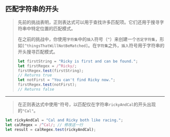 ## 匹配字符串的开头

> 先前的挑战表明，正则表达式可以用于查找许多匹配项。它们还用于搜寻字符串中特定位置的匹配模式。
>
> 在之前的挑战中，你使用`字符集`中的`插入`符号（`^`）来创建一个`否定字符集`，形如`[^thingsThatWillNotBeMatched]`。在`字符集`之外，`插入`符号用于字符串的开头搜寻匹配模式。
>
> ```js
> let firstString = "Ricky is first and can be found.";
> let firstRegex = /^Ricky/;
> firstRegex.test(firstString);
> // Returns true
> let notFirst = "You can't find Ricky now.";
> firstRegex.test(notFirst);
> // Returns false
> ```

---

> 在正则表达式中使用`^`符号，以匹配仅在字符串`rickyAndCal`的开头出现的`"Cal"`。

```js
let rickyAndCal = "Cal and Ricky both like racing.";
let calRegex = /^Cal/; // 修改这一行
let result = calRegex.test(rickyAndCal);
```


